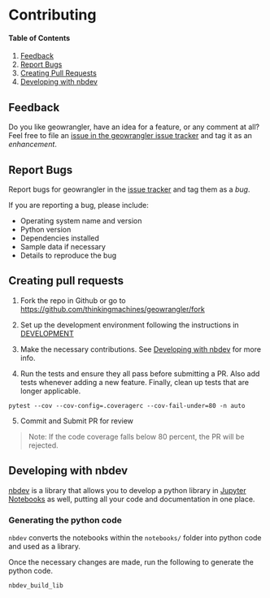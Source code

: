 # Contributing

#### Table of Contents

1. [Feedback](#feedback)
2. [Report Bugs](#report-bugs)
3. [Creating Pull Requests](#creating-pull-requests)
4. [Developing with nbdev](#developing-with-nbdev)

## Feedback

Do you like geowrangler, have an idea for a feature, or any comment at all? Feel free to file an [issue in the geowrangler issue tracker](https://github.com/thinkingmachines/geowrangler/issues) and tag it as an _enhancement_. 

## Report Bugs

Report bugs for geowrangler in the [issue tracker](https://github.com/thinkingmachines/geowrangler/issues) and tag them as a _bug_.

If you are reporting a bug, please include:

- Operating system name and version
- Python version
- Dependencies installed
- Sample data if necessary
- Details to reproduce the bug

## Creating pull requests

1. Fork the repo in Github or go to https://github.com/thinkingmachines/geowrangler/fork
2. Set up the development environment following the instructions in [DEVELOPMENT](https://github.com/thinkingmachines/geowrangler/blob/master/DEVELOPMENT.md)

3. Make the necessary contributions. See [Developing with nbdev](#developing-with-nbdev) for more info.

4. Run the tests and ensure they all pass before submitting a PR. Also add tests whenever adding a new feature. Finally, clean up tests that are longer applicable.

```
pytest --cov --cov-config=.coveragerc --cov-fail-under=80 -n auto
```

5. Commit and Submit PR for review

> Note:  If the code coverage falls below 80 percent, the PR will be rejected.
## Developing with nbdev

[nbdev](https://nbdev.fast.ai) is a library that allows you to develop a python library in [Jupyter Notebooks](https://jupyter.org/) as well, putting all your code and documentation in one place.


### Generating the python code

`nbdev` converts the notebooks within the `notebooks/` folder into python code and used as a library.

Once the necessary changes are made, run the following to generate the python code.

```
nbdev_build_lib
```


